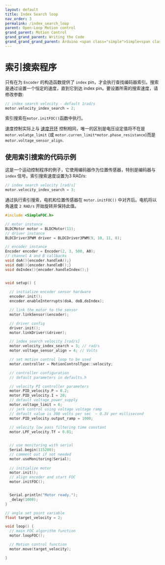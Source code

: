 ```yaml
---
layout: default
title: Index Search loop 
nav_order: 3
permalink: /index_search_loop
parent: Open-Loop Motion control
grand_parent: Motion Control
grand_grand_parent: Writing the Code
grand_grand_grand_parent: Arduino <span class="simple">Simple<span class="foc">FOC</span>library</span>
---
```


# 索引搜索程序
只有在为 `Encoder` 的构造函数提供了 `index` pin，才会执行查找编码器索引。搜索是通过设置一个恒定的速度，直到它到达 index pin。要设置所需的搜索速度，请修改参数:

```cpp
// index search velocity - default 1rad/s
motor.velocity_index_search = 2;
```
索引搜索在`motor.initFOC()`函数中执行。

速度控制实际上与 [速度开环](/velocity_loop) 控制相同，唯一的区别是电压设定值将不在是`motor.volatge_limit` (或 `motor.curren_limit*motor.phase_resistance`)而是`motor.voltage_sensor_align`.



## 使用索引搜索的代码示例

这是一个运动控制程序的例子，它使用编码器作为位置传感器，特别是编码器与 `index` 信号。索引搜索速度设置为3 RAD/s:

```cpp
// index search velocity [rad/s]
motor.velocity_index_search = 3;
```

通过执行索引搜索，电机和位置传感器在 `motor.initFOC()` 中对齐后。电机将以角速度 `2 RAD/s` 开始旋转并保持此值。

```cpp
#include <SimpleFOC.h>

// motor instance
BLDCMotor motor = BLDCMotor(11);
// driver instance
BLDCDriver3PWM driver = BLDCDriver3PWM(9, 10, 11, 8);

// encoder instance
Encoder encoder = Encoder(2, 3, 500, A0);
// channel A and B callbacks
void doA(){encoder.handleA();}
void doB(){encoder.handleB();}
void doIndex(){encoder.handleIndex();}


void setup() {
  
  // initialize encoder sensor hardware
  encoder.init();
  encoder.enableInterrupts(doA, doB,doIndex); 

  // link the motor to the sensor
  motor.linkSensor(&encoder);

  // driver config
  driver.init();
  motor.linkDriver(&driver);

  // index search velocity [rad/s]
  motor.velocity_index_search = 3; // rad/s
  motor.voltage_sensor_align = 4; // Volts

  // set motion control loop to be used
  motor.controller = MotionControlType::velocity;

  // controller configuration 
  // default parameters in defaults.h

  // velocity PI controller parameters
  motor.PID_velocity.P = 0.2;
  motor.PID_velocity.I = 20;
  // default voltage_power_supply
  motor.voltage_limit = 6;
  // jerk control using voltage voltage ramp
  // default value is 300 volts per sec  ~ 0.3V per millisecond
  motor.PID_velocity.output_ramp = 1000;
 
  // velocity low pass filtering time constant
  motor.LPF_velocity.Tf = 0.01;


  // use monitoring with serial 
  Serial.begin(115200);
  // comment out if not needed
  motor.useMonitoring(Serial);
  
  // initialize motor
  motor.init();
  // align encoder and start FOC
  motor.initFOC();


  Serial.println("Motor ready.");
  _delay(1000);
}

// angle set point variable
float target_velocity = 2;

void loop() {
  // main FOC algorithm function
  motor.loopFOC();

  // Motion control function
  motor.move(target_velocity);

}

```
